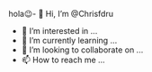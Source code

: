 hola😉- 👋 Hi, I’m @Chrisfdru
- 👀 I’m interested in ...
- 🌱 I’m currently learning ...
- 💞️ I’m looking to collaborate on ...
- 📫 How to reach me ...

<!---
Chrisfdru/Chrisfdru is a ✨ special ✨ repository because its `README.md` (this file) appears on your GitHub profile.
You can click the Preview link to take a look at your changes.
--->
